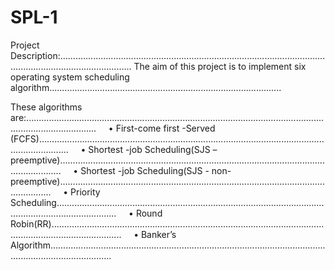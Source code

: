 # SPL-1

Project Description:.........................................................................................................................................................
The aim of this project is to implement six operating system scheduling algorithm............................................................................................

These algorithms are:........................................................................................................................................................
    • First-come first -Served (FCFS)........................................................................................................................................
    • Shortest -job Scheduling(SJS – preemptive).............................................................................................................................
    • Shortest -job Scheduling(SJS - non-preemptive).........................................................................................................................
    • Priority Scheduling....................................................................................................................................................
    • Round Robin(RR)........................................................................................................................................................
    • Banker’s Algorithm.....................................................................................................................................................
